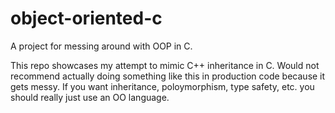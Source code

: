 # object-oriented-c

A project for messing around with OOP in C.

This repo showcases my attempt to mimic C++ inheritance in C. Would not recommend actually doing something
like this in production code because it gets messy. If you want inheritance, poloymorphism, type safety, etc.
you should really just use an OO language.
